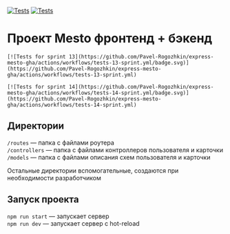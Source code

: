 [![Tests](https://github.com/Pavel-Rogozhkin/express-mesto-gha/actions/workflows/tests-13-sprint.yml/badge.svg)](https://github.com/yandex-praktikum/express-mesto-gha/actions/workflows/tests-13-sprint.yml) [![Tests](https://github.com/Pavel-Rogozhkin/express-mesto-gha/actions/workflows/tests-14-sprint.yml/badge.svg)](https://github.com/yandex-praktikum/express-mesto-gha/actions/workflows/tests-14-sprint.yml)
# Проект Mesto фронтенд + бэкенд



```
[![Tests for sprint 13](https://github.com/Pavel-Rogozhkin/express-mesto-gha/actions/workflows/tests-13-sprint.yml/badge.svg)](https://github.com/Pavel-Rogozhkin/express-mesto-gha/actions/workflows/tests-13-sprint.yml) 

[![Tests for sprint 14](https://github.com/Pavel-Rogozhkin/express-mesto-gha/actions/workflows/tests-14-sprint.yml/badge.svg)](https://github.com/Pavel-Rogozhkin/express-mesto-gha/actions/workflows/tests-14-sprint.yml)
```


## Директории

`/routes` — папка с файлами роутера  
`/controllers` — папка с файлами контроллеров пользователя и карточки   
`/models` — папка с файлами описания схем пользователя и карточки  
  
Остальные директории вспомогательные, создаются при необходимости разработчиком

## Запуск проекта

`npm run start` — запускает сервер   
`npm run dev` — запускает сервер с hot-reload
